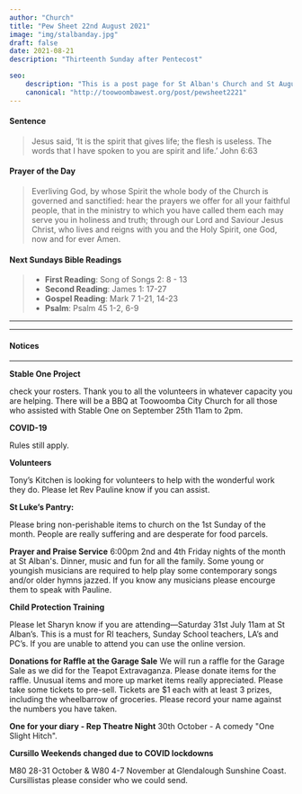 ```yaml
---
author: "Church"
title: "Pew Sheet 22nd August 2021"
image: "img/stalbanday.jpg"
draft: false
date: 2021-08-21    
description: "Thirteenth Sunday after Pentecost"

seo: 
    description: "This is a post page for St Alban's Church and St Augustine's Church Toowoomba"
    canonical: "http://toowoombawest.org/post/pewsheet2221"
---
```



#### Sentence

> Jesus said, ‘It is the spirit that gives life; the flesh is useless. The words that I have spoken to you are spirit and life.’ John 6:63

#### Prayer of the Day

> Everliving God, by whose Spirit the whole body of the Church is governed and sanctified: hear the prayers we offer for all your faithful people, that in the ministry to which you have called them each may serve you in holiness and truth; through our Lord and Saviour Jesus Christ, who lives and reigns with you and the Holy Spirit, one God, now and for ever   Amen.  



#### Next Sundays Bible Readings
> * **First Reading**: Song of Songs 2: 8 - 13
> * **Second Reading**: James 1: 17-27
> * **Gospel Reading**: Mark 7 1-21, 14-23
> * **Psalm**: Psalm 45 1-2, 6-9

---



---
#### Notices
---



**Stable One Project**

check your rosters. Thank you to all the volunteers in whatever capacity you are helping. There will be a BBQ at Toowoomba City Church for all those who assisted with Stable One on September 25th 11am to 2pm. 

**COVID-19**

Rules still apply.


**Volunteers**

Tony’s Kitchen is looking for volunteers to help with the wonderful work they do. Please let Rev Pauline know if you can assist.

**St Luke’s Pantry:**

Please bring non-perishable items to church on  the 1st Sunday of the month.  People are really suffering and are desperate for food parcels.  

**Prayer and Praise Service**
6:00pm 2nd and 4th Friday nights of the month at St Alban's. Dinner, music and fun for all the family. Some young or youngish musicians are required to help play some contemporary songs and/or older hymns jazzed. If you know any musicians please encourge them to speak with Pauline.

**Child Protection Training**

Please let Sharyn know if you are attending—Saturday 31st July 11am at St Alban’s. This is a must for RI teachers, Sunday School teachers, LA’s and PC’s. If you are unable to attend you can use the online version.

**Donations for Raffle at the Garage Sale**
We will run a raffle for the Garage Sale as we did for the Teapot Extravaganza. Please donate items for the raffle. Unusual items and more up market items really appreciated. Please take some tickets to pre-sell. Tickets are $1 each with at least 3 prizes, including the wheelbarrow of groceries. Please record your name against the numbers you have taken. 



**One for your diary - Rep Theatre Night**
30th October - A comedy "One Slight Hitch".


**Cursillo Weekends changed due to COVID lockdowns**

M80 28-31 October & W80 4-7 November at Glendalough Sunshine Coast. Cursillistas please consider who we could send.